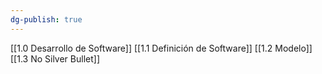 ```yaml
---
dg-publish: true
---
```

[[1.0 Desarrollo de Software]]
[[1.1 Definición de Software]]
[[1.2 Modelo]]
[[1.3 No Silver Bullet]]
